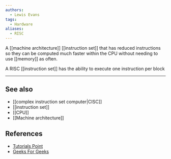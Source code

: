 ```yaml
---
authors: 
  - Lewis Evans
tags:
  - Hardware
aliases:
  - RISC
---
```

A [[machine architecture]] [[instruction set]] that has reduced instructions so they can be computed much faster within the CPU without needing to use [[memory]] as often.

A RISC [[instruction set]] has the ability to execute one instruction per block

---
## See also
- [[complex instruction set computer|CISC]]
- [[instruction set]]
- [[CPU]]
- [[Machine architecture]]
## References
- [Tutorials Point](https://www.britannica.com/technology/computer-memory)
- [Geeks For Geeks](https://www.geeksforgeeks.org/computer-organization-risc-and-cisc/)